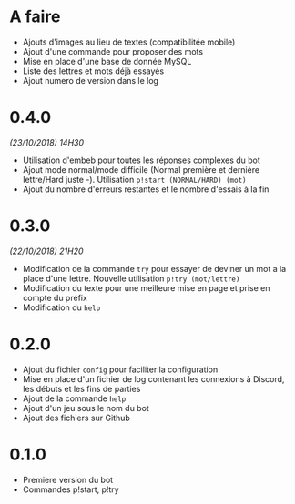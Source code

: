 # A faire
- Ajouts d'images au lieu de textes (compatibilitée mobile)
- Ajout d'une commande pour proposer des mots
- Mise en place d'une base de donnée MySQL
- Liste des lettres et mots déjà essayés
- Ajout numero de version dans le log

# 0.4.0
*(23/10/2018) 14H30*
- Utilisation d'embeb pour toutes les réponses complexes du bot
- Ajout mode normal/mode difficile (Normal première et dernière lettre/Hard juste -). Utilisation `p!start (NORMAL/HARD) (mot)`
- Ajout du nombre d'erreurs restantes et le nombre d'essais à la fin

# 0.3.0
*(22/10/2018) 21H20*
- Modification de la commande `try` pour essayer de deviner un mot a la place d'une lettre. Nouvelle utilisation `p!try (mot/lettre)`
- Modification du texte pour une meilleure mise en page et prise en compte du préfix
- Modification du `help`

# 0.2.0
- Ajout du fichier `config` pour faciliter la configuration
- Mise en place d'un fichier de log contenant les connexions à Discord, les débuts et les fins de parties
- Ajout de la commande `help`
- Ajout d'un jeu sous le nom du bot
- Ajout des fichiers sur Github

# 0.1.0
- Premiere version du bot
- Commandes p!start, p!try
